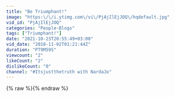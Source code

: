 ```yaml
---
title: "Be Triumphant!"
image: "https:\/\/i.ytimg.com\/vi\/PjAjIlEjJOQ\/hqdefault.jpg"
vid_id: "PjAjIlEjJOQ"
categories: "People-Blogs"
tags: ["Triumphant!"]
date: "2021-10-23T20:55:49+03:00"
vid_date: "2018-11-02T01:21:44Z"
duration: "PT9M59S"
viewcount: "2"
likeCount: "2"
dislikeCount: "0"
channel: "#Itsjustthetruth with NardaJo"
---
```

{% raw %}{% endraw %}
